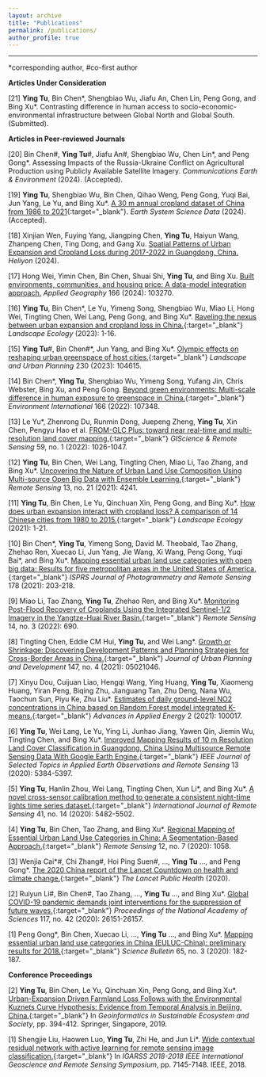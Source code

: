 ```yaml
---
layout: archive
title: "Publications"
permalink: /publications/
author_profile: true
---
```


--------------------------------------------------

*corresponding author, #co-first author  

**Articles Under Consideration**

[21]	**Ying Tu**, Bin Chen\*, Shengbiao Wu, Jiafu An, Chen Lin, Peng Gong, and Bing Xu\*. Contrasting difference in human access to socio-economic-environmental infrastructure between Global North and Global South. (Submitted).

**Articles in Peer-reviewed Journals**

[20] Bin Chen#, **Ying Tu**\#, Jiafu An#, Shengbiao Wu, Chen Lin\*, and Peng Gong\*. Assessing Impacts of the Russia-Ukraine Conflict on Agricultural Production using Publicly Available Satellite Imagery. *Communications Earth & Environment* (2024). (Accepted).

[19] **Ying Tu**, Shengbiao Wu, Bin Chen, Qihao Weng, Peng Gong, Yuqi Bai, Jun Yang, Le Yu, and Bing Xu\*. [A 30 m annual cropland dataset of China from 1986 to 2021](https://doi.org/10.5194/essd-2023-190){:target="_blank"}. *Earth System Science Data* (2024). (Accepted).

[18] Xinjian Wen, Fuying Yang, Jiangping Chen, **Ying Tu**, Haiyun Wang, Zhanpeng Chen, Ting Dong, and Gang Xu. [Spatial Patterns of Urban Expansion and Cropland Loss during 2017-2022 in Guangdong, China.](https://doi.org/10.1016/j.heliyon.2024.e30548) *Heliyon* (2024).

[17]	Hong Wei, Yimin Chen, Bin Chen, Shuai Shi, **Ying Tu**, and Bing Xu. [Built environments, communities, and housing price: A data-model integration approach.](https://doi.org/10.1016/j.apgeog.2024.103270) *Applied Geography* 166 (2024): 103270.

[16]	**Ying Tu**, Bin Chen\*, Le Yu, Yimeng Song, Shengbiao Wu, Miao Li, Hong Wei, Tingting Chen, Wei Lang, Peng Gong, and Bing Xu\*. [Raveling the nexus between urban expansion and cropland loss in China.](https://link.springer.com/article/10.1007/s10980-023-01653-7){:target="_blank"} *Landscape Ecology* (2023): 1-16.

[15]	**Ying Tu**\#, Bin Chen#\*, Jun Yang, and Bing Xu\*. [Olympic effects on reshaping urban greenspace of host cities.](https://doi.org/10.1016/j.landurbplan.2022.104615){:target="_blank"} *Landscape and Urban Planning* 230 (2023): 104615.

[14]	Bin Chen\*, **Ying Tu**, Shengbiao Wu, Yimeng Song, Yufang Jin, Chris Webster, Bing Xu, and Peng Gong. [Beyond green environments: Multi-scale difference in human exposure to greenspace in China.](https://doi.org/10.1016/j.envint.2022.107348){:target="_blank"} *Environment International* 166 (2022): 107348.

[13]	Le Yu\*, Zhenrong Du, Runmin Dong, Juepeng Zheng, **Ying Tu**, Xin Chen, Pengyu Hao et al. [FROM-GLC Plus: toward near real-time and multi-resolution land cover mapping.](https://www.tandfonline.com/doi/full/10.1080/15481603.2022.2096184){:target="_blank"} *GIScience & Remote Sensing* 59, no. 1 (2022): 1026-1047.

[12]	**Ying Tu**, Bin Chen, Wei Lang, Tingting Chen, Miao Li, Tao Zhang, and Bing Xu\*. [Uncovering the Nature of Urban Land Use Composition Using Multi-source Open Big Data with Ensemble Learning.](https://www.mdpi.com/2072-4292/13/21/4241){:target="_blank"} *Remote Sensing* 13, no. 21 (2021): 4241.

[11]	**Ying Tu**, Bin Chen, Le Yu, Qinchuan Xin, Peng Gong, and Bing Xu\*. [How does urban expansion interact with cropland loss? A comparison of 14 Chinese cities from 1980 to 2015.](https://link.springer.com/article/10.1007%2Fs10980-020-01137-y){:target="_blank"} *Landscape Ecology* (2021): 1-21.

[10]	Bin Chen\*, **Ying Tu**, Yimeng Song, David M. Theobald, Tao Zhang, Zhehao Ren, Xuecao Li, Jun Yang, Jie Wang, Xi Wang, Peng Gong, Yuqi Bai\*, and Bing Xu\*. [Mapping essential urban land use categories with open big data: Results for five metropolitan areas in the United States of America.](https://doi.org/10.1016/j.isprsjprs.2021.06.010){:target="_blank"} *ISPRS Journal of Photogrammetry and Remote Sensing* 178 (2021): 203-218.

[9]	Miao Li, Tao Zhang, **Ying Tu**, Zhehao Ren, and Bing Xu\*. [Monitoring Post-Flood Recovery of Croplands Using the Integrated Sentinel-1/2 Imagery in the Yangtze-Huai River Basin.](https://www.mdpi.com/2072-4292/14/3/690){:target="_blank"} *Remote Sensing* 14, no. 3 (2022): 690.

[8]	Tingting Chen, Eddie CM Hui, **Ying Tu**, and Wei Lang\*. [Growth or Shrinkage: Discovering Development Patterns and Planning Strategies for Cross-Border Areas in China.](https://doi.org/10.1061/(ASCE)UP.1943-5444.0000761){:target="_blank"} *Journal of Urban Planning and Development* 147, no. 4 (2021): 05021046.

[7]	Xinyu Dou, Cuijuan Liao, Hengqi Wang, Ying Huang, **Ying Tu**, Xiaomeng Huang, Yiran Peng, Biqing Zhu, Jianguang Tan, Zhu Deng, Nana Wu, Taochun Sun, Piyu Ke, Zhu Liu\*. [Estimates of daily ground-level NO2 concentrations in China based on Random Forest model integrated K-means.](https://doi.org/10.1016/j.adapen.2021.100017){:target="_blank"} *Advances in Applied Energy* 2 (2021): 100017.

[6]	**Ying Tu**, Wei Lang, Le Yu, Ying Li, Junhao Jiang, Yawen Qin, Jiemin Wu, Tingting Chen, and Bing Xu\*. [Improved Mapping Results of 10 m Resolution Land Cover Classification in Guangdong, China Using Multisource Remote Sensing Data With Google Earth Engine.](https://ieeexplore.ieee.org/document/9187534){:target="_blank"} *IEEE Journal of Selected Topics in Applied Earth Observations and Remote Sensing* 13 (2020): 5384-5397.

[5]	**Ying Tu**, Hanlin Zhou, Wei Lang, Tingting Chen, Xun Li\*, and Bing Xu\*. [A novel cross-sensor calibration method to generate a consistent night-time lights time series dataset.](https://www.tandfonline.com/doi/full/10.1080/01431161.2020.1731935){:target="_blank"} *International Journal of Remote Sensing* 41, no. 14 (2020): 5482-5502.

[4]	**Ying Tu**, Bin Chen, Tao Zhang, and Bing Xu\*. [Regional Mapping of Essential Urban Land Use Categories in China: A Segmentation-Based Approach.](https://www.mdpi.com/2072-4292/12/7/1058){:target="_blank"} *Remote Sensing* 12, no. 7 (2020): 1058.

[3]	Wenjia Cai\*#, Chi Zhang#, Hoi Ping Suen#, …, **Ying Tu** ..., and Peng Gong\*. [The 2020 China report of the Lancet Countdown on health and climate change.](https://doi.org/10.1016/S2468-2667(20)30256-5){:target="_blank"} *The Lancet Public Health* (2020).

[2]	Ruiyun Li#, Bin Chen#, Tao Zhang, …, **Ying Tu** ..., and Bing Xu\*. [Global COVID-19 pandemic demands joint interventions for the suppression of future waves.](https://www.pnas.org/doi/abs/10.1073/pnas.2012002117){:target="_blank"} *Proceedings of the National Academy of Sciences* 117, no. 42 (2020): 26151-26157.

[1]	Peng Gong\*, Bin Chen, Xuecao Li, …, **Ying Tu** ..., and Bing Xu\*. [Mapping essential urban land use categories in China (EULUC-China): preliminary results for 2018.](https://doi.org/10.1016/j.scib.2019.12.007){:target="_blank"} *Science Bulletin* 65, no. 3 (2020): 182-187.

**Conference Proceedings**

[2]	**Ying Tu**, Bin Chen, Le Yu, Qinchuan Xin, Peng Gong, and Bing Xu\*. [Urban-Expansion Driven Farmland Loss Follows with the Environmental Kuznets Curve Hypothesis: Evidence from Temporal Analysis in Beijing, China.](https://link.springer.com/chapter/10.1007/978-981-15-6106-1_29){:target="_blank"} In *Geoinformatics in Sustainable Ecosystem and Society*, pp. 394-412. Springer, Singapore, 2019.

[1]	Shengjie Liu, Haowen Luo, **Ying Tu**, Zhi He, and Jun Li\*. [Wide contextual residual network with active learning for remote sensing image classification.](https://ieeexplore.ieee.org/abstract/document/8517855){:target="_blank"} In *IGARSS 2018-2018 IEEE International Geoscience and Remote Sensing Symposium*, pp. 7145-7148. IEEE, 2018.

